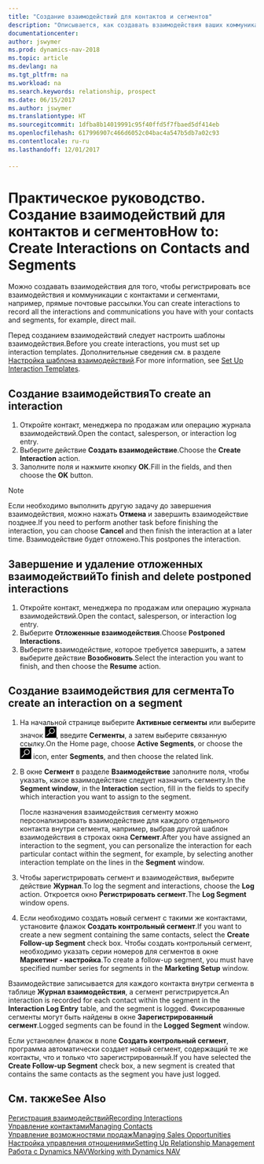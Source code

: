 ```yaml
---
title: "Создание взаимодействий для контактов и сегментов"
description: "Описывается, как создавать взаимодействия ваших коммуникаций с контактами и сегментами в Dynamics NAV, например прямые почтовые рассылки."
documentationcenter: 
author: jswymer
ms.prod: dynamics-nav-2018
ms.topic: article
ms.devlang: na
ms.tgt_pltfrm: na
ms.workload: na
ms.search.keywords: relationship, prospect
ms.date: 06/15/2017
ms.author: jswymer
ms.translationtype: HT
ms.sourcegitcommit: 1dfba8b14019991c95f40ffd5f7fbaed5df414eb
ms.openlocfilehash: 617996907c466d6052c04bac4a547b5db7a02c93
ms.contentlocale: ru-ru
ms.lasthandoff: 12/01/2017

---
```

# <a name="how-to-create-interactions-on-contacts-and-segments"></a><span data-ttu-id="cd481-103">Практическое руководство. Создание взаимодействий для контактов и сегментов</span><span class="sxs-lookup"><span data-stu-id="cd481-103">How to: Create Interactions on Contacts and Segments</span></span>
<span data-ttu-id="cd481-104">Можно создавать взаимодействия для того, чтобы регистрировать все взаимодействия и коммуникации с контактами и сегментами, например, прямые почтовые рассылки.</span><span class="sxs-lookup"><span data-stu-id="cd481-104">You can create interactions to record all the interactions and communications you have with your contacts and segments, for example, direct mail.</span></span>

<span data-ttu-id="cd481-105">Перед созданием взаимодействий следует настроить шаблоны взаимодействия.</span><span class="sxs-lookup"><span data-stu-id="cd481-105">Before you create interactions, you must set up interaction templates.</span></span> <span data-ttu-id="cd481-106">Дополнительные сведения см. в разделе [Настройка шаблона взаимодействий](marketing-interactions.md).</span><span class="sxs-lookup"><span data-stu-id="cd481-106">For more information, see  [Set Up Interaction Templates](marketing-interactions.md).</span></span>

## <a name="to-create-an-interaction"></a><span data-ttu-id="cd481-107">Создание взаимодействия</span><span class="sxs-lookup"><span data-stu-id="cd481-107">To create an interaction</span></span>
1. <span data-ttu-id="cd481-108">Откройте контакт, менеджера по продажам или операцию журнала взаимодействий.</span><span class="sxs-lookup"><span data-stu-id="cd481-108">Open the contact, salesperson, or interaction log entry.</span></span>
2. <span data-ttu-id="cd481-109">Выберите действие **Создать взаимодействие**.</span><span class="sxs-lookup"><span data-stu-id="cd481-109">Choose the **Create Interaction** action.</span></span>
3. <span data-ttu-id="cd481-110">Заполните поля и нажмите кнопку **ОК**.</span><span class="sxs-lookup"><span data-stu-id="cd481-110">Fill in the fields, and then choose the **OK** button.</span></span>

> [!NOTE]  
>   <span data-ttu-id="cd481-111">Если необходимо выполнить другую задачу до завершения взаимодействия, можно нажать **Отмена** и завершить взаимодействие позднее.</span><span class="sxs-lookup"><span data-stu-id="cd481-111">If you need to perform another task before finishing the interaction, you can choose **Cancel** and then finish the interaction at a later time.</span></span> <span data-ttu-id="cd481-112">Взаимодействие будет отложено.</span><span class="sxs-lookup"><span data-stu-id="cd481-112">This postpones the interaction.</span></span>

## <a name="to-finish-and-delete-postponed-interactions"></a><span data-ttu-id="cd481-113">Завершение и удаление отложенных взаимодействий</span><span class="sxs-lookup"><span data-stu-id="cd481-113">To finish and delete postponed interactions</span></span>
1. <span data-ttu-id="cd481-114">Откройте контакт, менеджера по продажам или операцию журнала взаимодействий.</span><span class="sxs-lookup"><span data-stu-id="cd481-114">Open the contact, salesperson, or interaction log entry.</span></span>
2. <span data-ttu-id="cd481-115">Выберите **Отложенные взаимодействия**.</span><span class="sxs-lookup"><span data-stu-id="cd481-115">Choose **Postponed Interactions**.</span></span>
3. <span data-ttu-id="cd481-116">Выберите взаимодействие, которое требуется завершить, а затем выберите действие **Возобновить**.</span><span class="sxs-lookup"><span data-stu-id="cd481-116">Select the interaction you want to finish, and then choose the **Resume** action.</span></span>

## <a name="to-create-an-interaction-on-a-segment"></a><span data-ttu-id="cd481-117">Создание взаимодействия для сегмента</span><span class="sxs-lookup"><span data-stu-id="cd481-117">To create an interaction on a segment</span></span>
1. <span data-ttu-id="cd481-118">На начальной странице выберите **Активные сегменты** или выберите значок ![Поиск страницы или отчета](media/ui-search/search_small.png "Значок поиска страницы или отчета"), введите **Сегменты**, а затем выберите связанную ссылку.</span><span class="sxs-lookup"><span data-stu-id="cd481-118">On the Home page, choose **Active Segments**, or choose the ![Search for Page or Report](media/ui-search/search_small.png "Search for Page or Report icon") icon, enter **Segments**, and then choose the related link.</span></span>
2. <span data-ttu-id="cd481-119">В окне **Сегмент** в разделе **Взаимодействие** заполните поля, чтобы указать, какое взаимодействие следует назначить сегменту.</span><span class="sxs-lookup"><span data-stu-id="cd481-119">In the **Segment window**, in the **Interaction** section, fill in the fields to specify which interaction you want to assign to the segment.</span></span>

    <span data-ttu-id="cd481-120">После назначения взаимодействия сегменту можно персонализировать взаимодействие для каждого отдельного контакта внутри сегмента, например, выбрав другой шаблон взаимодействия в строках окна **Сегмент**.</span><span class="sxs-lookup"><span data-stu-id="cd481-120">After you have assigned an interaction to the segment, you can personalize the interaction for each particular contact within the segment, for example, by selecting another interaction template on the lines in the **Segment** window.</span></span>  
3. <span data-ttu-id="cd481-121">Чтобы зарегистрировать сегмент и взаимодействия, выберите действие **Журнал**.</span><span class="sxs-lookup"><span data-stu-id="cd481-121">To log the segment and interactions, choose the **Log** action.</span></span> <span data-ttu-id="cd481-122">Откроется окно **Регистрировать сегмент**.</span><span class="sxs-lookup"><span data-stu-id="cd481-122">The **Log Segment** window opens.</span></span>
4. <span data-ttu-id="cd481-123">Если необходимо создать новый сегмент с такими же контактами, установите флажок **Создать контрольный сегмент**.</span><span class="sxs-lookup"><span data-stu-id="cd481-123">If you want to create a new segment containing the same contacts, select the **Create Follow-up Segment** check box.</span></span> <span data-ttu-id="cd481-124">Чтобы создать контрольный сегмент, необходимо указать серии номеров для сегментов в окне **Маркетинг - настройка**.</span><span class="sxs-lookup"><span data-stu-id="cd481-124">To create a follow-up segment, you must have specified number series for segments in the **Marketing Setup** window.</span></span>

<span data-ttu-id="cd481-125">Взаимодействие записывается для каждого контакта внутри сегмента в таблице **Журнал взаимодействия**, а сегмент регистрируется.</span><span class="sxs-lookup"><span data-stu-id="cd481-125">An interaction is recorded for each contact within the segment in the **Interaction Log Entry** table, and the segment is logged.</span></span> <span data-ttu-id="cd481-126">Фиксированные сегменты могут быть найдены в окне **Зарегистрированный cегмент**.</span><span class="sxs-lookup"><span data-stu-id="cd481-126">Logged segments can be found in the **Logged Segment** window.</span></span>

<span data-ttu-id="cd481-127">Если установлен флажок в поле **Создать контрольный сегмент**, программа автоматически создает новый сегмент, содержащий те же контакты, что и только что зарегистрированный.</span><span class="sxs-lookup"><span data-stu-id="cd481-127">If you have selected the **Create Follow-up Segment** check box, a new segment is created that contains the same contacts as the segment you have just logged.</span></span>

## <a name="see-also"></a><span data-ttu-id="cd481-128">См. также</span><span class="sxs-lookup"><span data-stu-id="cd481-128">See Also</span></span>
[<span data-ttu-id="cd481-129">Регистрация взаимодействий</span><span class="sxs-lookup"><span data-stu-id="cd481-129">Recording Interactions</span></span>](marketing-interactions.md)  
[<span data-ttu-id="cd481-130">Управление контактами</span><span class="sxs-lookup"><span data-stu-id="cd481-130">Managing Contacts</span></span>](marketing-contacts.md)  
[<span data-ttu-id="cd481-131">Управление возможностями продаж</span><span class="sxs-lookup"><span data-stu-id="cd481-131">Managing Sales Opportunities</span></span>](marketing-manage-sales-opportunities.md)  
[<span data-ttu-id="cd481-132">Настройка управления отношениями</span><span class="sxs-lookup"><span data-stu-id="cd481-132">Setting Up Relationship Management</span></span>](marketing-setup-marketing.md)  
[<span data-ttu-id="cd481-133">Работа с Dynamics NAV</span><span class="sxs-lookup"><span data-stu-id="cd481-133">Working with Dynamics NAV</span></span>](ui-work-product.md)

